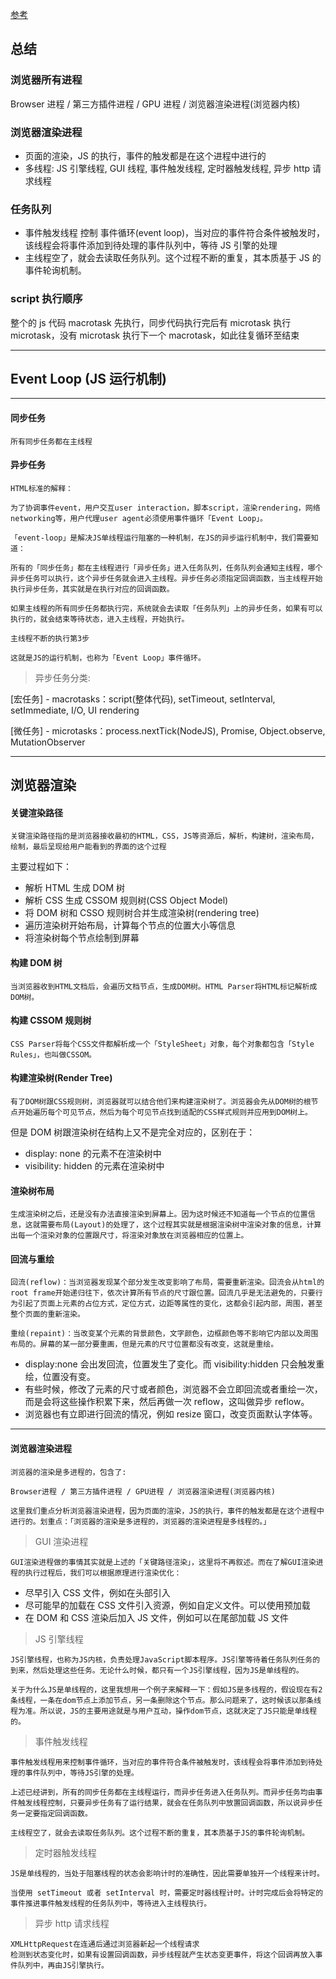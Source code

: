 [参考](https://mp.weixin.qq.com/s/LomE_ps35nNyCCYunayhCg)

## 总结

### 浏览器所有进程

Browser 进程 / 第三方插件进程 / GPU 进程 / 浏览器渲染进程(浏览器内核)

### 浏览器渲染进程

- 页面的渲染，JS 的执行，事件的触发都是在这个进程中进行的
- 多线程: JS 引擎线程, GUI 线程, 事件触发线程, 定时器触发线程, 异步 http 请求线程

### 任务队列

- 事件触发线程 控制 事件循环(event loop)，当对应的事件符合条件被触发时，该线程会将事件添加到待处理的事件队列中，等待 JS 引擎的处理
- 主线程空了，就会去读取任务队列。这个过程不断的重复，其本质基于 JS 的事件轮询机制。

### script 执行顺序

整个的 js 代码 macrotask 先执行，同步代码执行完后有 microtask 执行 microtask，没有 microtask 执行下一个 macrotask，如此往复循环至结束

---

## Event Loop (JS 运行机制)

---

#### 同步任务

```
所有同步任务都在主线程
```

#### 异步任务

```
HTML标准的解释：

为了协调事件event，用户交互user interaction，脚本script，渲染rendering，网络networking等，用户代理user agent必须使用事件循环「Event Loop」。

「event-loop」是解决JS单线程运行阻塞的一种机制，在JS的异步运行机制中，我们需要知道：

所有的「同步任务」都在主线程进行「异步任务」进入任务队列，任务队列会通知主线程，哪个异步任务可以执行，这个异步任务就会进入主线程。异步任务必须指定回调函数，当主线程开始执行异步任务，其实就是在执行对应的回调函数。

如果主线程的所有同步任务都执行完，系统就会去读取「任务队列」上的异步任务，如果有可以执行的，就会结束等待状态，进入主线程，开始执行。

主线程不断的执行第3步

这就是JS的运行机制，也称为「Event Loop」事件循环。
```

> 异步任务分类:

[宏任务] - macrotasks：script(整体代码), setTimeout, setInterval, setImmediate, I/O, UI rendering

[微任务] - microtasks：process.nextTick(NodeJS), Promise, Object.observe, MutationObserver

---

## 浏览器渲染

#### 关键渲染路径

```
关键渲染路径指的是浏览器接收最初的HTML，CSS，JS等资源后，解析，构建树，渲染布局，绘制，最后呈现给用户能看到的界面的这个过程
```

主要过程如下：

- 解析 HTML 生成 DOM 树
- 解析 CSS 生成 CSSOM 规则树(CSS Object Model)
- 将 DOM 树和 CSSO 规则树合并生成渲染树(rendering tree)
- 遍历渲染树开始布局，计算每个节点的位置大小等信息
- 将渲染树每个节点绘制到屏幕

#### 构建 DOM 树

```
当浏览器收到HTML文档后，会遍历文档节点，生成DOM树。HTML Parser将HTML标记解析成DOM树。
```

#### 构建 CSSOM 规则树

```
CSS Parser将每个CSS文件都解析成一个「StyleSheet」对象，每个对象都包含「Style Rules」，也叫做CSSOM。
```

#### 构建渲染树(Render Tree)

```
有了DOM树跟CSS规则树，浏览器就可以结合他们来构建渲染树了。浏览器会先从DOM树的根节点开始遍历每个可见节点，然后为每个可见节点找到适配的CSS样式规则并应用到DOM树上。
```

但是 DOM 树跟渲染树在结构上又不是完全对应的，区别在于：

- display: none 的元素不在渲染树中
- visibility: hidden 的元素在渲染树中

#### 渲染树布局

```
生成渲染树之后，还是没有办法直接渲染到屏幕上。因为这时候还不知道每一个节点的位置信息，这就需要布局(Layout)的处理了，这个过程其实就是根据渲染树中渲染对象的信息，计算出每一个渲染对象的位置跟尺寸，将渲染对象放在浏览器相应的位置上。
```

#### 回流与重绘

```
回流(reflow)：当浏览器发现某个部分发生改变影响了布局，需要重新渲染。回流会从html的root frame开始递归往下，依次计算所有节点的尺寸跟位置。回流几乎是无法避免的，只要行为引起了页面上元素的占位方式，定位方式，边距等属性的变化，这都会引起内部，周围，甚至整个页面的重新渲染。
```

```
重绘(repaint)：当改变某个元素的背景颜色，文字颜色，边框颜色等不影响它内部以及周围布局的。屏幕的某一部分要重画，但是元素的尺寸位置都没有改变，这就是重绘。
```

- display:none 会出发回流，位置发生了变化。而 visibility:hidden 只会触发重绘，位置没有变。
- 有些时候，修改了元素的尺寸或者颜色，浏览器不会立即回流或者重绘一次，而是会将这些操作积累下来，然后再做一次 reflow，这叫做异步 reflow。
- 浏览器也有立即进行回流的情况，例如 resize 窗口，改变页面默认字体等。

---

#### 浏览器渲染进程

```
浏览器的渲染是多进程的，包含了:

Browser进程 / 第三方插件进程 / GPU进程 / 浏览器渲染进程(浏览器内核)

这里我们重点分析浏览器渲染进程，因为页面的渲染，JS的执行，事件的触发都是在这个进程中进行的。划重点：「浏览器的渲染是多进程的，浏览器的渲染进程是多线程的。」
```

> GUI 渲染进程

```
GUI渲染进程做的事情其实就是上述的「关键路径渲染」，这里将不再叙述。而在了解GUI渲染进程的执行过程后，我们可以根据原理进行渲染优化：
```

- 尽早引入 CSS 文件，例如在头部引入
- 尽可能早的加载在 CSS 文件引入资源，例如自定义文件。可以使用预加载
- 在 DOM 和 CSS 渲染后加入 JS 文件，例如可以在尾部加载 JS 文件

> JS 引擎线程

```
JS引擎线程，也称为JS内核，负责处理JavaScript脚本程序。JS引擎等待着任务队列任务的到来，然后处理这些任务。无论什么时候，都只有一个JS引擎线程，因为JS是单线程的。

关于为什么JS是单线程的，这里我想用一个例子来解释一下：假如JS是多线程的，假设现在有2条线程，一条在dom节点上添加节点，另一条删除这个节点。那么问题来了，这时候该以那条线程为准。所以说，JS的主要用途就是与用户互动，操作dom节点，这就决定了JS只能是单线程的。
```

> 事件触发线程

```
事件触发线程用来控制事件循环，当对应的事件符合条件被触发时，该线程会将事件添加到待处理的事件队列中，等待JS引擎的处理。

上述已经讲到，所有的同步任务都在主线程运行，而异步任务进入任务队列。而异步任务均由事件触发线程控制，只要异步任务有了运行结果，就会在任务队列中放置回调函数，所以说异步任务一定要指定回调函数。

主线程空了，就会去读取任务队列。这个过程不断的重复，其本质基于JS的事件轮询机制。
```

> 定时器触发线程

```
JS是单线程的，当处于阻塞线程的状态会影响计时的准确性，因此需要单独开一个线程来计时。

当使用 setTimeout 或者 setInterval 时，需要定时器线程计时。计时完成后会将特定的事件推进事件触发线程的任务队列中，等待进入主线程执行。
```

> 异步 http 请求线程

```
XMLHttpRequest在连通后通过浏览器新起一个线程请求
检测到状态变化时，如果有设置回调函数，异步线程就产生状态变更事件，将这个回调再放入事件队列中，再由JS引擎执行。
```
